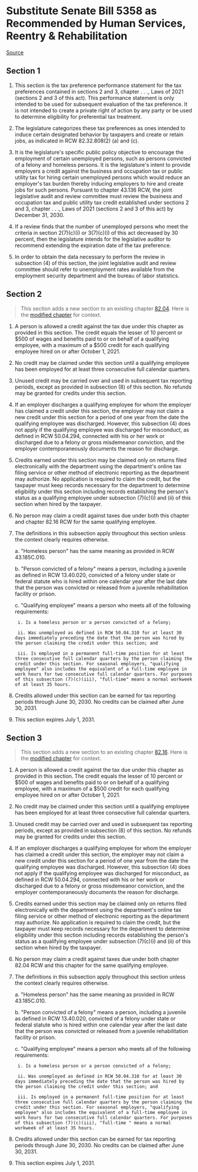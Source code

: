 # Substitute Senate Bill 5358 as Recommended by Human Services, Reentry & Rehabilitation

[Source](http://lawfilesext.leg.wa.gov/biennium/2021-22/Xml/Bills/Senate%20Bills/5358-S.xml)
## Section 1
1. This section is the tax preference performance statement for the tax preferences contained in sections 2 and 3, chapter . . ., Laws of 2021 (sections 2 and 3 of this act). This performance statement is only intended to be used for subsequent evaluation of the tax preference. It is not intended to create a private right of action by any party or be used to determine eligibility for preferential tax treatment.

2. The legislature categorizes these tax preferences as ones intended to induce certain designated behavior by taxpayers and create or retain jobs, as indicated in RCW 82.32.808(2) (a) and (c).

3. It is the legislature's specific public policy objective to encourage the employment of certain unemployed persons, such as persons convicted of a felony and homeless persons. It is the legislature's intent to provide employers a credit against the business and occupation tax or public utility tax for hiring certain unemployed persons which would reduce an employer's tax burden thereby inducing employers to hire and create jobs for such persons. Pursuant to chapter 43.136 RCW, the joint legislative audit and review committee must review the business and occupation tax and public utility tax credit established under sections 2 and 3, chapter . . ., Laws of 2021 (sections 2 and 3 of this act) by December 31, 2030.

4. If a review finds that the number of unemployed persons who meet the criteria in section 2(7)(c)(i) or 3(7)(c)(i) of this act decreased by 30 percent, then the legislature intends for the legislative auditor to recommend extending the expiration date of the tax preference.

5. In order to obtain the data necessary to perform the review in subsection (4) of this section, the joint legislative audit and review committee should refer to unemployment rates available from the employment security department and the bureau of labor statistics.


## Section 2
> This section adds a new section to an existing chapter [82.04](/rcw/82_excise_taxes/82.04_business_and_occupation_tax.md). Here is the [modified chapter](rcw/82_excise_taxes/82.04_business_and_occupation_tax.md) for context.

1. A person is allowed a credit against the tax due under this chapter as provided in this section. The credit equals the lesser of 10 percent or $500 of wages and benefits paid to or on behalf of a qualifying employee, with a maximum of a $500 credit for each qualifying employee hired on or after October 1, 2021.

2. No credit may be claimed under this section until a qualifying employee has been employed for at least three consecutive full calendar quarters.

3. Unused credit may be carried over and used in subsequent tax reporting periods, except as provided in subsection (8) of this section. No refunds may be granted for credits under this section.

4. If an employer discharges a qualifying employee for whom the employer has claimed a credit under this section, the employer may not claim a new credit under this section for a period of one year from the date the qualifying employee was discharged. However, this subsection (4) does not apply if the qualifying employee was discharged for misconduct, as defined in RCW 50.04.294, connected with his or her work or discharged due to a felony or gross misdemeanor conviction, and the employer contemporaneously documents the reason for discharge.

5. Credits earned under this section may be claimed only on returns filed electronically with the department using the department's online tax filing service or other method of electronic reporting as the department may authorize. No application is required to claim the credit, but the taxpayer must keep records necessary for the department to determine eligibility under this section including records establishing the person's status as a qualifying employee under subsection (7)(c)(i) and (ii) of this section when hired by the taxpayer.

6. No person may claim a credit against taxes due under both this chapter and chapter 82.16 RCW for the same qualifying employee.

7. The definitions in this subsection apply throughout this section unless the context clearly requires otherwise.

    a. "Homeless person" has the same meaning as provided in RCW 43.185C.010.

    b. "Person convicted of a felony" means a person, including a juvenile as defined in RCW 13.40.020, convicted of a felony under state or federal statute who is hired within one calendar year after the last date that the person was convicted or released from a juvenile rehabilitation facility or prison.

    c. "Qualifying employee" means a person who meets all of the following requirements:

        i. Is a homeless person or a person convicted of a felony;

        ii. Was unemployed as defined in RCW 50.04.310 for at least 30 days immediately preceding the date that the person was hired by the person claiming the credit under this section; and

        iii. Is employed in a permanent full-time position for at least three consecutive full calendar quarters by the person claiming the credit under this section. For seasonal employers, "qualifying employee" also includes the equivalent of a full-time employee in work hours for two consecutive full calendar quarters. For purposes of this subsection (7)(c)(iii), "full-time" means a normal workweek of at least 35 hours.

8. Credits allowed under this section can be earned for tax reporting periods through June 30, 2030. No credits can be claimed after June 30, 2031.

9. This section expires July 1, 2031.


## Section 3
> This section adds a new section to an existing chapter [82.16](/rcw/82_excise_taxes/82.16_public_utility_tax.md). Here is the [modified chapter](rcw/82_excise_taxes/82.16_public_utility_tax.md) for context.

1. A person is allowed a credit against the tax due under this chapter as provided in this section. The credit equals the lesser of 10 percent or $500 of wages and benefits paid to or on behalf of a qualifying employee, with a maximum of a $500 credit for each qualifying employee hired on or after October 1, 2021.

2. No credit may be claimed under this section until a qualifying employee has been employed for at least three consecutive full calendar quarters.

3. Unused credit may be carried over and used in subsequent tax reporting periods, except as provided in subsection (8) of this section. No refunds may be granted for credits under this section.

4. If an employer discharges a qualifying employee for whom the employer has claimed a credit under this section, the employer may not claim a new credit under this section for a period of one year from the date the qualifying employee was discharged. However, this subsection (4) does not apply if the qualifying employee was discharged for misconduct, as defined in RCW 50.04.294, connected with his or her work or discharged due to a felony or gross misdemeanor conviction, and the employer contemporaneously documents the reason for discharge.

5. Credits earned under this section may be claimed only on returns filed electronically with the department using the department's online tax filing service or other method of electronic reporting as the department may authorize. No application is required to claim the credit, but the taxpayer must keep records necessary for the department to determine eligibility under this section including records establishing the person's status as a qualifying employee under subsection (7)(c)(i) and (ii) of this section when hired by the taxpayer.

6. No person may claim a credit against taxes due under both chapter 82.04 RCW and this chapter for the same qualifying employee.

7. The definitions in this subsection apply throughout this section unless the context clearly requires otherwise.

    a. "Homeless person" has the same meaning as provided in RCW 43.185C.010.

    b. "Person convicted of a felony" means a person, including a juvenile as defined in RCW 13.40.020, convicted of a felony under state or federal statute who is hired within one calendar year after the last date that the person was convicted or released from a juvenile rehabilitation facility or prison.

    c. "Qualifying employee" means a person who meets all of the following requirements:

        i. Is a homeless person or a person convicted of a felony;

        ii. Was unemployed as defined in RCW 50.04.310 for at least 30 days immediately preceding the date that the person was hired by the person claiming the credit under this section; and

        iii. Is employed in a permanent full-time position for at least three consecutive full calendar quarters by the person claiming the credit under this section. For seasonal employers, "qualifying employee" also includes the equivalent of a full-time employee in work hours for two consecutive full calendar quarters. For purposes of this subsection (7)(c)(iii), "full-time " means a normal workweek of at least 35 hours.

8. Credits allowed under this section can be earned for tax reporting periods through June 30, 2030. No credits can be claimed after June 30, 2031.

9. This section expires July 1, 2031.

